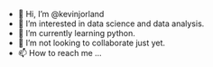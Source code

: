 - 👋 Hi, I’m @kevinjorland
- 👀 I’m interested in data science and data analysis.
- 🌱 I’m currently learning python.
- 💞️ I’m not looking to collaborate just yet.
- 📫 How to reach me ...

<!---
kevinjorland/kevinjorland is a ✨ special ✨ repository because its `README.md` (this file) appears on your GitHub profile.
You can click the Preview link to take a look at your changes.
--->
